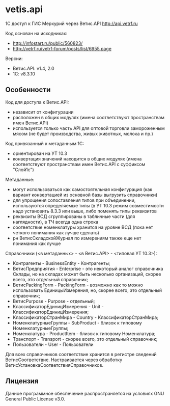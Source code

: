 # vetis.api #

1С доступ к ГИС Меркурий через Ветис.API http://api.vetrf.ru

Код основан на исходниках:
- http://infostart.ru/public/560823/
- http://vetrf.ru/vetrf-forum/posts/list/6955.page

Версии:
- Ветис.API: v1.4, 2.0
- 1C: v8.3.10

## Особенности ##

Код для доступа к Ветис.API:
- независит от конфигурации
- расположен в общих модулях (имена соответствуют пространствам имен Ветис.API)
- используется только часть API для оптовой торговли замороженным мясом (не будет производства, живых животных, молока и пр.)

Код привязанный к метаданным 1С:
- ориентирован на УТ 10.3
- конвертация значений находится в общих модулях (имена соответствуют пространствам имен Ветис.API с суффиксом "Слой1с")

Метаданные:
- могут использоваться как самостоятельная конфигурация (как вариант конвертацией из основной базы выгрузить справочники)
- для упрощения сопоставления типов при объединении, используются определяемые типы
 (в УТ 10.3 режим совместимости надо установить 8.3.3 или выше, либо поменять типы реквизитов 
- реквизиты ВСД сгруппированы в табличные части (для наглядности), в ТЧ всегда одна строка
- соответствие номенклатуры хранится на уровне ВСД (пока нет четкого понимания как лучше сделать)
- рн ВетисСкладскойЖурнал по измерениям также еще нет понимания как лучше

 Справочники (<в метаданных> - <в Ветис.API> - <типовая УТ 10.3>):
- Контрагенты - BusinessEntity - Контрагенты;
- ВетисПредприятия - Enterprise - это некоторый аналог справочника Склады, но на складах может быть несколько организаций, скорее всего, это отдельный справочник;
- ВетисPackingForm - PackingForm - возможно как то можно использовать ЕдиницыИзмерения, но, скорее всего, это отдельный справочник;
- ВетисPurpose - Purpose - отдельный;
- КлассификаторЕдиницИзмерения - Unit - КлассификаторЕдиницИзмерения;
- КлассификаторСтранМира - Country - КлассификаторСтранМира;
- НоменклатурныеГруппы - SubProduct - близок к типовому НоменклатурныеГруппы;
- Номенклатура - ProductItem - близок к типовому Номенклатура;
- Транспорт - Transport - скорее всего, это отдельный справочник;
- Пользователи - User - Пользователи

Для всех справочников соответствие хранится в регистре сведений ВетисСоответствие.
Настраивается через обработку ВетисУстановкаСоответствияСправочников.

## Лицензия ##

Данное программное обеспечение распространяется на условиях GNU General Public License v3.0.
